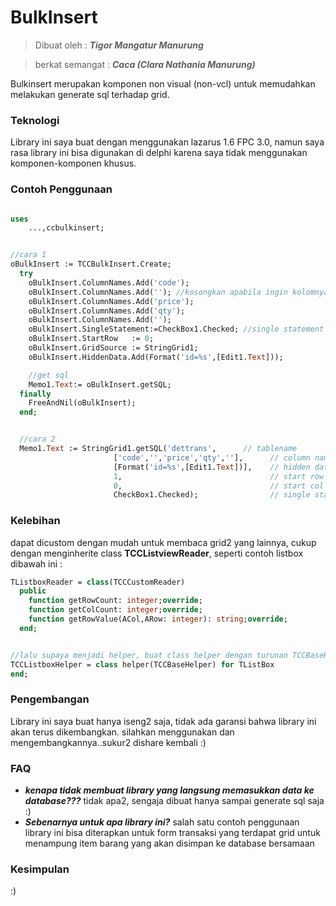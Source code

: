 # BulkInsert

> Dibuat oleh 	: ***Tigor Mangatur Manurung***

> berkat semangat : ***Caca (Clara Nathania Manurung)***


Bulkinsert merupakan komponen non visual (non-vcl) untuk memudahkan melakukan generate sql terhadap grid. 

### Teknologi
Library ini saya buat dengan menggunakan lazarus 1.6 FPC 3.0, namun saya rasa library ini bisa digunakan di delphi karena saya tidak menggunakan komponen-komponen khusus.

### Contoh Penggunaan

```pascal

uses
	...,ccbulkinsert;


//cara 1
oBulkInsert := TCCBulkInsert.Create;
  try
    oBulkInsert.ColumnNames.Add('code');
    oBulkInsert.ColumnNames.Add(''); //kosongkan apabila ingin kolomnya tidak discan
    oBulkInsert.ColumnNames.Add('price');
    oBulkInsert.ColumnNames.Add('qty');
    oBulkInsert.ColumnNames.Add('');
    oBulkInsert.SingleStatement:=CheckBox1.Checked; //single statement
    oBulkInsert.StartRow   := 0;
    oBulkInsert.GridSource := StringGrid1;
    oBulkInsert.HiddenData.Add(Format('id=%s',[Edit1.Text]));

    //get sql
    Memo1.Text:= oBulkInsert.getSQL;
  finally
    FreeAndNil(oBulkInsert);
  end;     


  //cara 2
  Memo1.Text := StringGrid1.getSQL('dettrans',      // tablename
                       ['code','','price','qty',''],      // column names
                       [Format('id=%s',[Edit1.Text])],    // hidden data
                       1,                                 // start row
                       0,                                 // start col
                       CheckBox1.Checked);                // single statement
```


### Kelebihan
dapat dicustom dengan mudah untuk membaca grid2 yang lainnya, cukup dengan menginherite class **TCCListviewReader**, seperti contoh listbox dibawah ini :
```pascal
TListboxReader = class(TCCCustomReader)
  public
    function getRowCount: integer;override;
    function getColCount: integer;override;
    function getRowValue(ACol,ARow: integer): string;override;
  end; 


//lalu supaya menjadi helper, buat class helper dengan turunan TCCBaseHelper
TCCListboxHelper = class helper(TCCBaseHelper) for TListBox
end; 
```

### Pengembangan
Library ini saya buat hanya iseng2 saja, tidak ada garansi bahwa library ini akan terus dikembangkan. silahkan menggunakan dan mengembangkannya..sukur2 dishare kembali :)

### FAQ
- ***kenapa tidak membuat library yang langsung memasukkan data ke database???*** tidak apa2, sengaja dibuat hanya sampai generate sql saja :)
- ***Sebenarnya untuk apa library ini?*** salah satu contoh penggunaan library ini bisa diterapkan untuk form transaksi yang terdapat grid untuk menampung item barang yang akan disimpan ke database bersamaan


### Kesimpulan
:)